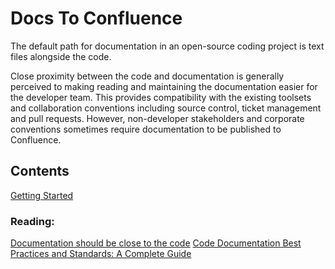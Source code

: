 # Docs To Confluence

The default path for documentation in an open-source coding project is text files alongside the code.

Close proximity between the code and documentation is generally perceived to making reading and maintaining the documentation easier for the developer team. This provides compatibility with the existing toolsets and collaboration conventions including source control, ticket management and pull requests. However, non-developer stakeholders and corporate conventions sometimes require documentation to be published to Confluence.

## Contents

[Getting Started](<Parent Page.md>)

### Reading:

[Documentation should be close to the code](https://principles.dev/p/documentation-should-be-close-to-the-code)
[Code Documentation Best Practices and Standards: A Complete Guide](https://blog.codacy.com/code-documentation)
